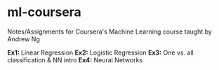 # ml-coursera
Notes/Assignments for Coursera's Machine Learning course taught by Andrew Ng

**Ex1:** Linear Regression
**Ex2:** Logistic Regression
**Ex3:** One vs. all classification & NN intro
**Ex4:** Neural Networks
